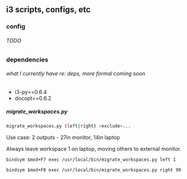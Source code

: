## i3 scripts, configs, etc

### config 

###### TODO


### dependencies


###### what I currently have re: deps, more formal coming soon
- i3-py==0.6.4
- docopt==0.6.2 


##### migrate_workspaces.py


```bash
migrate_workspaces.py (left|right) <exclude>...
```

Use case: 2 outputs - 27in monitor, 14in laptop

Always leave workspace 1 on laptop, moving others to external monitor.

```config
bindsym $mod+F7 exec /usr/local/bin/migrate_workspaces.py left 1

bindsym $mod+F8 exec /usr/local/bin/migrate_workspaces.py right 99
```

